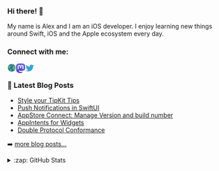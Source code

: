 ### Hi there! 👋

My name is Alex and I am an iOS developer. I enjoy learning new things around Swift, iOS and the Apple ecosystem every day.

### Connect with me:

<a href="https://alexanderweiss.dev">
  <img align="left" alt="Alexander Weiß | Homepage" width="20px" src="https://raw.githubusercontent.com/alexanderwe/alexanderwe/master/assets/globe.svg" />
</a>
<a href="https://mastodon.online/@alexanderwe">
  <img align="left" alt="Alexander Weiß | Mastodon" width="21px" src="https://raw.githubusercontent.com/alexanderwe/alexanderwe/master/assets/mastodon.svg" />
</a>
<a href="https://twitter.com/_al_we">
  <img align="left" alt="Alexander Weiß | Twitter" width="21px" src="https://raw.githubusercontent.com/alexanderwe/alexanderwe/master/assets/twitter.svg" />
</a>

<br />

### 📕 Latest Blog Posts

<!-- BLOG-POST-LIST:START -->
- [Style your TipKit Tips](https://alexanderweiss.dev/blog/2023-09-16-style-your-tipkit-tips)
- [Push Notifications in SwiftUI](https://alexanderweiss.dev/blog/2023-08-13-push-notification-in-swiftui)
- [AppStore Connect: Manage Version and build number](https://alexanderweiss.dev/blog/2023-07-04-appstore-connect-manage-app-version-and-build-number)
- [AppIntents for Widgets](https://alexanderweiss.dev/blog/2023-06-10-appintents-for-widgets)
- [Double Protocol Conformance](https://alexanderweiss.dev/blog/2023-04-23-double-protocol-conformance)
<!-- BLOG-POST-LIST:END -->

➡️ [more blog posts...](https://alexanderweiss.dev/blog)

<details>
  <summary>:zap: GitHub Stats</summary>

  <img align="left" alt="Alexander Weiß's GitHub Stats" src="https://github-readme-stats.vercel.app/api?username=alexanderwe" />

</details>
